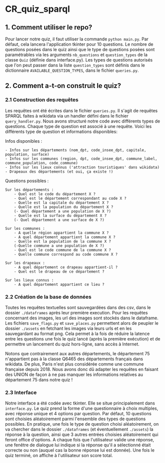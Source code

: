 # CR_quiz_sparql

## 1. Comment utiliser le repo?

Pour lancer notre quiz, il faut utiliser la commande ```python main.py```. Par défaut, cela lancera l'application tkinter pour 10 questions. Le nombre de questions posées dans le quiz ainsi que le type de questions posées sont paramétrables via les arguments ```nb_questions``` et ```question_types``` de la classe ```Quiz``` (définie dans interface.py). Les types de questions autorisés que l'on peut passer dans la liste ```question_types``` sont définis dans le dictionnaire ```AVAILABLE_QUESTION_TYPES```, dans le fichier ```queries.py```.

## 2. Comment a-t-on construit le quiz?

### 2.1 Construction des requêtes
Les requêtes ont été écrites dans le fichier ```queries.py```. Il s'agit de requêtes SPARQL faites à wikidata via un handler défini dans le fichier ```query_handler.py```. Nous avons structuré notre code avec différents types de questions. Chaque type de question est associé à une requête. Voici les différents type de question et informations disponibles: 

Infos disponibles : 

    - Infos sur les départements (nom_dpt, code_insee_dpt, capitale, population, surface)
    - Infos sur les communes (region, dpt, code_insee_dpt, commune_label, commune_population, code_commune)
    - Infos sur les lieux connus ('attraction touristiques' dans wikidata)
    - Drapeaux des départements (et oui, ça existe !)

Questions possibles : 
    
    Sur les départements : 
        - Quel est le code du département X ? 
        - Quel est le département correspondant au code X ? 
        - Quelle est la capitale du département X ?
        - Quelle est la population du département X ?
        (- Quel département a une population de X ?)
        - Quelle est la surface du département X ?
        (- Quel département a une surface de X ?)
            
    Sur les communes : 
        - A quelle région appartient la commune X ?
        - A quel département appartient la commune X ?
        - Quelle est la population de la commune X ?
        (-Quelle commune a une population de X ?)
        - Quel est le code commune de la commune X ?
        - Quelle commune correspond au code commune X ?
    
    Sur les drapeaux : 
        - A quel département ce drapeau appartient-il ?
        - Quel est le drapeau de ce département ?
        
    Sur les lieux connus : 
        - A quel département appartient ce lieu ?

### 2.2 Création de la base de données
Toutes les requêtes textuelles sont sauvegardées dans des csv, dans le dossier ```./dataframes``` après leur première execution. Pour les requêtes concernant des images, les url des images sont stockés dans le dataframe. Les fichiers ```save_flags.py``` et ```save_places.py``` permettent alors de peupler le dossier ```./assets``` en fetchant les images via leurs urls et en les sauvegardant au format png. Cela permet à la fois de réduire la latence entre les questions une fois le quiz lancé (après la première exécution) et de permettre un lancement du quiz hors-ligne, sans accès à Internet.

Notons que contrairement aux autres départements, le département 75 n'appartient pas à la classe Q6465 des départements français dans wikidata. De plus, Paris n'est plus considérée comme une commune française depuis 2018. Nous avons donc dû adapter les requêtes en faisant des UNION de façon à ne pas manquer les informations relatives au département 75 dans notre quiz !


### 2.3 Interface
Notre interface a été codée avec tkinter. Elle se situe principalement dans ```interface.py```. Le quiz prend la forme d'une questionnaire à choix multiples, avec réponse unique et 4 options par question. Par défaut, 10 questions sont choisies aléatoirement parmi l'ensemble des types de questions possibles. En pratique, une fois le type de question choisi aléatoirement, on va chercher dans le dossier ```./dataframes``` (et éventuellement ```./assets```) la réponse à la question, ainsi que 3 autres entrées choisies aléatoirement qui feront office d'options. A chaque fois que l'utilisateur valide une réponse, une fenêtre de dialogue lui indique si la réponse qu'il a sélectionné était correcte ou non (auquel cas la bonne réponse lui est donnée). Une fois le quiz terminé, on affiche à l'utilisateur son score total.
